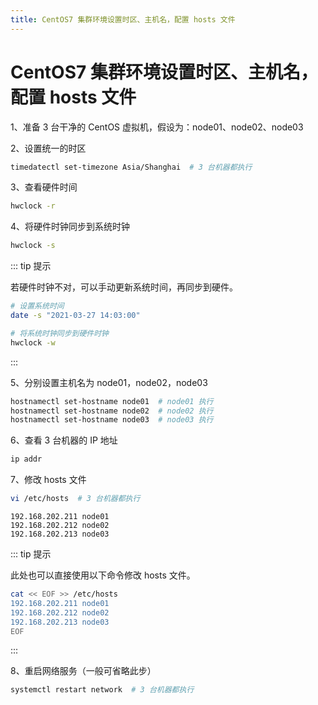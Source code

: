 ```yaml
---
title: CentOS7 集群环境设置时区、主机名，配置 hosts 文件
---
```


# CentOS7 集群环境设置时区、主机名，配置 hosts 文件

<post-meta date="2021-03-27" style="margin-bottom: 1rem" />

1、准备 3 台干净的 CentOS 虚拟机，假设为：node01、node02、node03

2、设置统一的时区

```bash
timedatectl set-timezone Asia/Shanghai  # 3 台机器都执行
```

3、查看硬件时间

```bash
hwclock -r
```

4、将硬件时钟同步到系统时钟

```bash
hwclock -s
```

::: tip 提示

若硬件时钟不对，可以手动更新系统时间，再同步到硬件。

```bash
# 设置系统时间
date -s "2021-03-27 14:03:00"

# 将系统时钟同步到硬件时钟
hwclock -w
```

:::

5、分别设置主机名为 node01，node02，node03

```bash
hostnamectl set-hostname node01  # node01 执行
hostnamectl set-hostname node02  # node02 执行
hostnamectl set-hostname node03  # node03 执行
```

6、查看 3 台机器的 IP 地址

```bash
ip addr
```

7、修改 hosts 文件

```bash
vi /etc/hosts  # 3 台机器都执行
```

```
192.168.202.211 node01
192.168.202.212 node02
192.168.202.213 node03
```

::: tip 提示

此处也可以直接使用以下命令修改 hosts 文件。

```bash
cat << EOF >> /etc/hosts
192.168.202.211 node01
192.168.202.212 node02
192.168.202.213 node03
EOF
```

:::

8、重启网络服务（一般可省略此步）

```bash
systemctl restart network  # 3 台机器都执行
```

